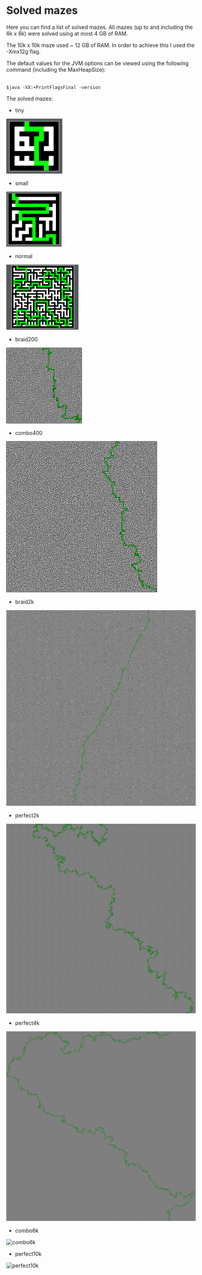 # Solved mazes

Here you can find a list of solved mazes. All mazes (up to and including the 6k x 6k) were solved using at most 4 GB of RAM.

The 10k x 10k maze used ~ 12 GB of RAM. In order to achieve this I used the -Xmx12g flag.

The default values for the JVM options can be viewed using the following command (including the MaxHeapSize):

```shell script

$java -XX:+PrintFlagsFinal -version

```

The solved mazes:

- tiny

![tiny](images/solved_tiny.png)

- small

![small](images/solved_small.png)

- normal

![normal](images/solved_normal.png)

- braid200

![braid200](images/solved_braid200.png)

- combo400

![combo400](images/solved_combo400.png)

- braid2k

![braid2k](images/solved_braid2k.png)

- perfect2k

![perfect2k](images/solved_perfect2k.png)

- perfect4k

![perfect4k](images/solved_perfect4k.png)

- combo6k

![combo6k](images/solved_combo6k.png)

- perfect10k

![perfect10k](images/solved_perfect10k.png)




